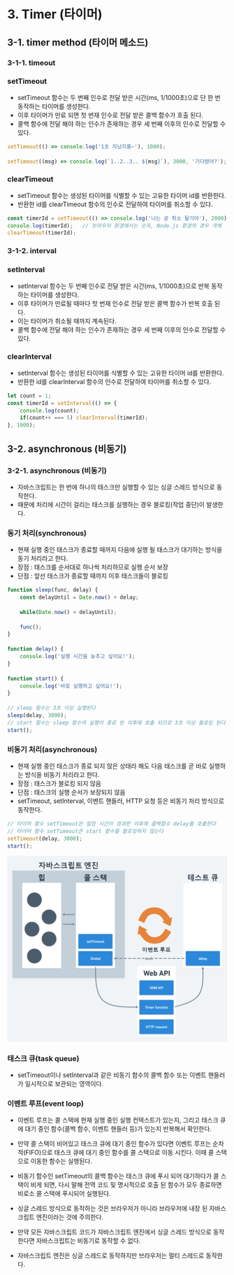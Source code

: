 # 3. Timer (타이머)

## 3-1. timer method (타이머 메소드)

### 3-1-1. timeout

### setTimeout
- setTimeout 함수는 두 번째 인수로 전달 받은 시간(ms, 1/1000초)으로 단 한 번 동작하는 타이머를 생성한다. 
- 이후 타이머가 만료 되면 첫 번재 인수로 전달 받은 콜백 함수가 호출 된다. 
- 콜백 함수에 전달 해야 하는 인수가 존재하는 경우 세 번째 이후의 인수로 전달할 수 있다. 

```js
setTimeout(() => console.log('1초 지났지롱~'), 1000);

setTimeout((msg) => console.log(`1..2..3.. ${msg}`), 3000, '기다렸어?');
```

### clearTimeout
- setTimeout 함수는 생성된 타이머를 식별할 수 있는 고유한 타이머 id를 반환한다. 
- 반환한 id를 clearTimeout 함수의 인수로 전달하여 타이머를 취소할 수 있다. 
```js
const timerId = setTimeout(() => console.log('나는 곧 취소 될거야'), 2000);
console.log(timerId);   // 브라우저 환경에서는 숫자, Node.js 환경의 경우 객체
clearTimeout(timerId);
```
### 3-1-2. interval

### setInterval
- setInterval 함수는 두 번째 인수로 전달 받은 시간(ms, 1/1000초)으로 반복 동작하는 타이머를 생성한다. 
- 이후 타이머가 만료될 때마다 첫 번재 인수로 전달 받은 콜백 함수가 반복 호출 된다. 
- 이는 타이머가 취소될 때까지 계속된다.  
- 콜백 함수에 전달 해야 하는 인수가 존재하는 경우 세 번째 이후의 인수로 전달할 수 있다. 

### clearInterval
- setInterval 함수는 생성된 타이머를 식별할 수 있는 고유한 타이머 id를 반환한다. 
- 반환한 id를 clearInterval 함수의 인수로 전달하여 타이머를 취소할 수 있다. 
```js
let count = 1;
const timerId = setInterval(() => { 
    console.log(count);
    if(count++ === 5) clearInterval(timerId);
}, 1000);
```
## 3-2. asynchronous (비동기)

### 3-2-1. asynchronous (비동기)
- 자바스크립트는 한 번에 하나의 태스크만 실행할 수 있는 싱글 스레드 방식으로 동작한다.
- 때문에 처리에 시간이 걸리는 태스크를 실행하는 경우 블로킹(작업 중단)이 발생한다. 

### 동기 처리(synchronous)
- 현재 실행 중인 태스크가 종료할 때까지 다음에 실행 될 태스크가 대기하는 방식을 동기 처리라고 한다. 
- 장점 : 태스크를 순서대로 하나씩 처리하므로 실행 순서 보장
- 단점 : 앞선 태스크가 종료할 때까지 이후 태스크들이 블로킹 

```js
function sleep(func, delay) {
    const delayUntil = Date.now() + delay;

    while(Date.now() < delayUntil);

    func();
}

function delay() {
    console.log('실행 시간을 늦추고 싶어요!');
}

function start() {
    console.log('바로 실행하고 싶어요!');
}

// sleep 함수는 3초 이상 실행된다
sleep(delay, 3000);
// start 함수는 sleep 함수의 실행이 종료 된 이후에 호출 되므로 3초 이상 블로킹 된다
start();   
```

### 비동기 처리(asynchronous)
- 현재 실행 중인 태스크가 종료 되지 않은 상태라 해도 다음 태스크를 곧 바로 실행하는 방식을 비동기 처리라고 한다. 
- 장점 : 태스크가 블로킹 되지 않음
- 단점 : 태스크의 실행 순서가 보장되지 않음
- setTimeout, setInterval, 이벤트 핸들러, HTTP 요청 등은 비동기 처리 방식으로 동작한다.

```js
// 타이머 함수 setTimeout은 일정 시간이 경과한 이후에 콜백함수 delay를 호출한다
// 타이머 함수 setTimeout은 start 함수를 블로킹하지 않는다
setTimeout(delay, 3000);
start();
```
![Event-loop](./images/event-loop.png)

### 태스크 큐(task queue)
- setTimeout이나 setInterval과 같은 비동기 함수의 콜백 함수 또는 이벤트 핸들러가 일시적으로 보관되는 영역이다. 

### 이벤트 루프(event loop)
- 이벤트 루프는 콜 스택에 현재 실행 중인 실행 컨텍스트가 있는지, 그리고 태스크 큐에 대기 중인 함수(콜백 함수, 이벤트 핸들러 등)가 있는지 반복해서 확인한다. 
- 만약 콜 스택이 비어있고 태스크 큐에 대기 중인 함수가 있다면 이벤트 루프는 순차적(FIFO)으로 태스크 큐에 대기 중인 함수를 콜 스택으로 이동 시킨다. 이때 콜 스택으로 이동한 함수는 실행된다. 

- 비동기 함수인 setTimeout의 콜백 함수는 태스크 큐에 푸시 되어 대기하다가 콜 스택이 비게 되면, 다시 말해 전역 코드 및 명시적으로 호출 된 함수가 모두 종료하면 비로소 콜 스택에 푸시되어 실행된다. 
  
- 싱글 스레드 방식으로 동작하는 것은 브라우저가 아니라 브라우저에 내장 된 자바스크립트 엔진이라는 것에 주의한다.
- 만약 모든 자바스크립트 코드가 자바스크립트 엔진에서 싱글 스레드 방식으로 동작한다면 자바스크립트는 비동기로 동작할 수 없다.
- 자바스크립트 엔진은 싱글 스레드로 동작하지만 브라우저는 멀티 스레드로 동작한다.